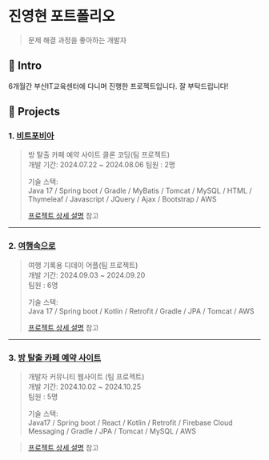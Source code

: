 # 진영현 포트폴리오

> 문제 해결 과정을 좋아하는 개발자

## :pushpin: Intro
6개월간 부산IT교육센터에 다니며 진행한 프로젝트입니다. 잘 부탁드립니다!

## :pushpin: Projects
### 1. [비트포비아](https://github.com/jinnnnyh/web_project.git)
>방 탈출 카페 예약 사이트 클론 코딩(팀 프로젝트)  
>개발 기간: 2024.07.22 ~ 2024.08.06
>팀원 : 2명
>
>기술 스택:  
>Java 17 / Spring boot / Gradle / MyBatis / Tomcat / MySQL /
>HTML / Thymeleaf / Javascript / JQuery / Ajax / Bootstrap / AWS
>
>[프로젝트 상세 설명](https://github.com/jinnnnyh/web_project.git) 참고

---

### 2. [여행속으로](https://github.com/jinnnnyh/mobile_project.git)
>여행 기록용 디데이 어플(팀 프로젝트)  
>개발 기간: 2024.09.03 ~ 2024.09.20  
>팀원 : 6명
>
>기술 스택:  
>Java 17 / Spring boot / Kotlin / Retrofit / Gradle / JPA / Tomcat / AWS
>
>[프로젝트 상세 설명](https://github.com/jinnnnyh/mobile_project.git) 참고

---

### 3. [방 탈출 카페 예약 사이트](https://github.com/jinnnnyh/final_project.git)
>개발자 커뮤니티 웹사이트 (팀 프로젝트)  
>개발 기간: 2024.10.02 ~ 2024.10.25  
>팀원 : 5명
>
>기술 스택:  
>Java17 / Spring boot / React / Kotlin / Retrofit / Firebase Cloud Messaging /
>Gradle / JPA / Tomcat / MySQL / AWS 

>[프로젝트 상세 설명](https://github.com/jinnnnyh/final_project.git) 참고

